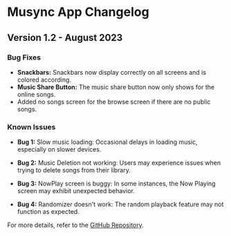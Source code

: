 # Musync App Changelog

## Version 1.2 - August 2023

### Bug Fixes
- **Snackbars:** Snackbars now display correctly on all screens and is colored according.
- **Music Share Button:** The music share button now only shows for the online songs.
- Added no songs screen for the browse screen if there are no public songs.

### Known Issues

- **Bug 1:** Slow music loading: Occasional delays in loading music, especially on slower devices.

- **Bug 2:** Music Deletion not working: Users may experience issues when trying to delete songs from their library.

- **Bug 3:** NowPlay screen is buggy: In some instances, the Now Playing screen may exhibit unexpected behavior.

- **Bug 4:** Randomizer doesn't work: The random playback feature may not function as expected.

For more details, refer to the [GitHub Repository](https://github.com/AlexxyQQ/Musync).
